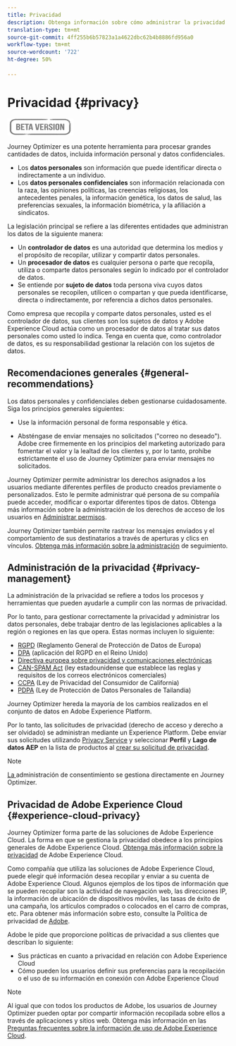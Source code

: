```yaml
---
title: Privacidad
description: Obtenga información sobre cómo administrar la privacidad
translation-type: tm+mt
source-git-commit: 4ff255b6b57823a1a4622dbc62b4b8886fd956a0
workflow-type: tm+mt
source-wordcount: '722'
ht-degree: 50%

---
```



# Privacidad {#privacy}

![](assets/do-not-localize/badge.png)

Journey Optimizer es una potente herramienta para procesar grandes cantidades de datos, incluida información personal y datos confidenciales.

* Los **datos personales** son información que puede identificar directa o indirectamente a un individuo.
* Los **datos personales confidenciales** son información relacionada con la raza, las opiniones políticas, las creencias religiosas, los antecedentes penales, la información genética, los datos de salud, las preferencias sexuales, la información biométrica, y la afiliación a sindicatos.

La legislación principal se refiere a las diferentes entidades que administran los datos de la siguiente manera:

* Un **controlador de datos** es una autoridad que determina los medios y el propósito de recopilar, utilizar y compartir datos personales.
* Un **procesador de datos** es cualquier persona o parte que recopila, utiliza o comparte datos personales según lo indicado por el controlador de datos.
* Se entiende por **sujeto de datos** toda persona viva cuyos datos personales se recopilen, utilicen o compartan y que pueda identificarse, directa o indirectamente, por referencia a dichos datos personales.

Como empresa que recopila y comparte datos personales, usted es el controlador de datos, sus clientes son los sujetos de datos y Adobe Experience Cloud actúa como un procesador de datos al tratar sus datos personales como usted lo indica. Tenga en cuenta que, como controlador de datos, es su responsabilidad gestionar la relación con los sujetos de datos.

## Recomendaciones generales {#general-recommendations}

Los datos personales y confidenciales deben gestionarse cuidadosamente. Siga los principios generales siguientes:

* Use la información personal de forma responsable y ética.

* Absténgase de enviar mensajes no solicitados (&quot;correo no deseado&quot;). Adobe cree firmemente en los principios del marketing autorizado para fomentar el valor y la lealtad de los clientes y, por lo tanto, prohíbe estrictamente el uso de Journey Optimizer para enviar mensajes no solicitados.

Journey Optimizer permite administrar los derechos asignados a los usuarios mediante diferentes perfiles de producto creados previamente o personalizados. Esto le permite administrar qué persona de su compañía puede acceder, modificar o exportar diferentes tipos de datos. Obtenga más información sobre la administración de los derechos de acceso de los usuarios en [Administrar permisos](permissions.md).

Journey Optimizer también permite rastrear los mensajes enviados y el comportamiento de sus destinatarios a través de aperturas y clics en vínculos. [Obtenga más información sobre la administración](message-tracking.md) de seguimiento.

## Administración de la privacidad {#privacy-management}

La administración de la privacidad se refiere a todos los procesos y herramientas que pueden ayudarle a cumplir con las normas de privacidad.

Por lo tanto, para gestionar correctamente la privacidad y administrar los datos personales, debe trabajar dentro de las legislaciones aplicables a la región o regiones en las que opera. Estas normas incluyen lo siguiente:

* [RGPD](https://ec.europa.eu/info/law/law-topic/data-protection/reform/what-does-general-data-protection-regulation-gdpr-govern_en) (Reglamento General de Protección de Datos de Europa)
* [DPA](https://www.gov.uk/data-protection) (aplicación del RGPD en el Reino Unido)
* [Directiva europea sobre privacidad y comunicaciones electrónicas](https://eur-lex.europa.eu/legal-content/EN/TXT/?uri=CELEX:02002L0058-20091219)
* [CAN-SPAM Act](https://www.ftc.gov/tips-advice/business-center/guidance/can-spam-act-compliance-guide-business) (ley estadounidense que establece las reglas y requisitos de los correos electrónicos comerciales)
* [CCPA](https://leginfo.legislature.ca.gov/faces/codes_displayText.xhtml?lawCode=CIV&amp;division=3.&amp;title=1.81.5.&amp;part=4.&amp;chapter=&amp;article=) (Ley de Privacidad del Consumidor de California)
* [PDPA](https://secureprivacy.ai/thailand-pdpa-summary-what-businesses-need-to-know/) (Ley de Protección de Datos Personales de Tailandia)

Journey Optimizer hereda la mayoría de los cambios realizados en el conjunto de datos en Adobe Experience Platform.

Por lo tanto, las solicitudes de privacidad (derecho de acceso y derecho a ser olvidado) se administran mediante un Experience Platform. Debe enviar sus solicitudes utilizando [Privacy Service](https://experienceleague.adobe.com/docs/experience-platform/privacy/home.html?lang=es-ES) y seleccionar **Perfil** y **Lago de datos AEP** en la lista de productos al [crear su solicitud de privacidad](https://experienceleague.adobe.com/docs/experience-platform/privacy/ui/user-guide.html?lang=en#request-builder). <!--Learn more in the [Privacy Service documentation](https://docs.adobe.com/content/help/en/experience-platform/privacy/home.html).-->

>[!NOTE]
>
>[La ](../../help/using/consent.md) administración de consentimiento se gestiona directamente en Journey Optimizer.

## Privacidad de Adobe Experience Cloud {#experience-cloud-privacy}

Journey Optimizer forma parte de las soluciones de Adobe Experience Cloud. La forma en que se gestiona la privacidad obedece a los principios generales de Adobe Experience Cloud. [Obtenga más información sobre la privacidad](https://www.adobe.com/es/privacy/marketing-cloud.html) de Adobe Experience Cloud.

Como compañía que utiliza las soluciones de Adobe Experience Cloud, puede elegir qué información desea recopilar y enviar a su cuenta de Adobe Experience Cloud. Algunos ejemplos de los tipos de información que se pueden recopilar son la actividad de navegación web, las direcciones IP, la información de ubicación de dispositivos móviles, las tasas de éxito de una campaña, los artículos comprados o colocados en el carro de compras, etc. Para obtener más información sobre esto, consulte la Política de privacidad de [Adobe](https://www.adobe.com/es/privacy/policy.html).

Adobe le pide que proporcione políticas de privacidad a sus clientes que describan lo siguiente:

* Sus prácticas en cuanto a privacidad en relación con Adobe Experience Cloud
* Cómo pueden los usuarios definir sus preferencias para la recopilación o el uso de su información en conexión con Adobe Experience Cloud

>[!NOTE]
>
>Al igual que con todos los productos de Adobe, los usuarios de Journey Optimizer pueden optar por compartir información recopilada sobre ellos a través de aplicaciones y sitios web. Obtenga más información en las [Preguntas frecuentes sobre la información de uso de Adobe Experience Cloud](https://www.adobe.com/es/privacy/experience-cloud-usage-info-faq.html).

<!--Because Journey Optimizer integrates with Adobe Experience Platform, where audiences are transferred from one system to another, you need to pay extra care to personal data protection.-->
